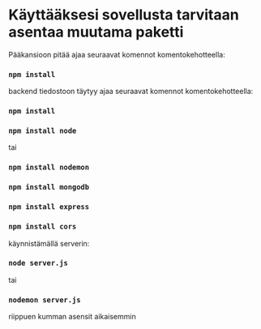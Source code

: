 # Käyttääksesi sovellusta tarvitaan asentaa muutama paketti

Pääkansioon pitää ajaa seuraavat komennot komentokehotteella:

### `npm install`

backend tiedostoon täytyy ajaa seuraavat komennot komentokehotteella:

### `npm install`

### `npm install node`
tai
### `npm install nodemon`

### `npm install mongodb`

### `npm install express` 

### `npm install cors`

käynnistämällä serverin:

### `node server.js`
tai
### `nodemon server.js`

riippuen kumman asensit aikaisemmin
